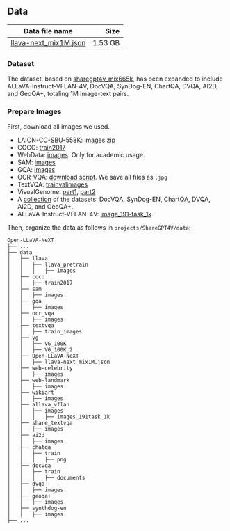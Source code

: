 ## Data

| Data file name | Size |
| --- | ---: |
| [llava-next_mix1M.json]() | 1.53 GB |

### Dataset
The dataset, based on [sharegpt4v_mix665k](https://huggingface.co/datasets/Lin-Chen/ShareGPT4V/blob/main/sharegpt4v_mix665k_cap23k_coco-ap9k_lcs3k_sam9k_div2k.json), has been expanded to include ALLaVA-Instruct-VFLAN-4V, DocVQA, SynDog-EN, ChartQA, DVQA, AI2D, and GeoQA+, totaling 1M image-text pairs.


### Prepare Images

First, download all images we used.

- LAION-CC-SBU-558K: [images.zip](https://huggingface.co/datasets/liuhaotian/LLaVA-Pretrain/blob/main/images.zip)
- COCO: [train2017](http://images.cocodataset.org/zips/train2017.zip)
- WebData: [images](https://drive.google.com/drive/folders/1tCUQ-sq6vdshZVkF0ZeF3K4eztkXJgax?usp=sharing). Only for academic usage.
- SAM: [images](https://drive.google.com/file/d/1dKumdOKSXtV7lIXdrG7jsIK_z2vZv2gs/view?usp=drive_link)
- GQA: [images](https://downloads.cs.stanford.edu/nlp/data/gqa/images.zip)
- OCR-VQA: [download script](https://drive.google.com/drive/folders/1_GYPY5UkUy7HIcR0zq3ZCFgeZN7BAfm_?usp=sharing). We save all files as `.jpg`
- TextVQA: [trainvalimages](https://dl.fbaipublicfiles.com/textvqa/images/train_val_images.zip)
- VisualGenome: [part1](https://cs.stanford.edu/people/rak248/VG_100K_2/images.zip), [part2](https://cs.stanford.edu/people/rak248/VG_100K_2/images2.zip)
- A [collection]() of the datasets: DocVQA, SynDog-EN, ChartQA, DVQA, AI2D, and GeoQA+.
- ALLaVA-Instruct-VFLAN-4V: [image_191-task_1k](https://huggingface.co/datasets/Vision-Flan/vision-flan_191-task_1k/blob/main/image_191-task_1k.zip)

Then, organize the data as follows in `projects/ShareGPT4V/data`:

```none
Open-LLaVA-NeXT
├── ...
├── data
│   ├── llava
│   │   ├── llava_pretrain
│   │   │   ├── images
│   ├── coco
│   │   ├── train2017
│   ├── sam
│   │   ├── images
│   ├── gqa
│   │   ├── images
│   ├── ocr_vqa
│   │   ├── images
│   ├── textvqa
│   │   ├── train_images
│   ├── vg
│   │   ├── VG_100K
│   │   ├── VG_100K_2
│   ├── Open-LLaVA-NeXT
│   │   ├── llava-next_mix1M.json
│   ├── web-celebrity
│   │   ├── images
│   ├── web-landmark
│   │   ├── images
│   ├── wikiart
│   │   ├── images
│   ├── allava_vflan
│   │   ├── images
│   │   │   ├── images_191task_1k
│   ├── share_textvqa
│   │   ├── images
│   ├── ai2d
│   │   ├── images
│   ├── chatqa
│   │   ├── train
│   │   │   ├── png
│   ├── docvqa
│   │   ├── train
│   │   │   ├── documents
│   ├── dvqa
│   │   ├── images
│   ├── geoqa+ 
│   │   ├── images
│   ├── synthdog-en
│   │   ├── images
├── ...
```
